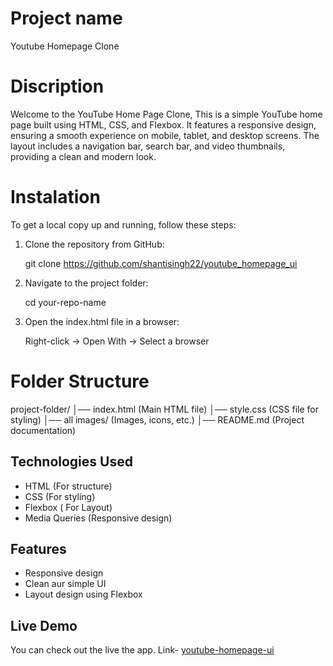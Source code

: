 # Project name

Youtube Homepage Clone

# Discription

Welcome to the YouTube Home Page Clone, This is a simple YouTube home page built using HTML, CSS, and Flexbox. It features a responsive design, ensuring a smooth experience on mobile, tablet, and desktop screens. The layout includes a navigation bar, search bar, and video thumbnails, providing a clean and modern look. 

# Instalation

To get a local copy up and running, follow these steps:

1. Clone the repository from GitHub:

    git clone https://github.com/shantisingh22/youtube_homepage_ui
    
2. Navigate to the project folder:

    cd your-repo-name
    
3. Open the index.html file in a browser:

   Right-click → Open With → Select a browser
   
# Folder Structure
  
  project-folder/
│── index.html  (Main HTML file)
│── style.css   (CSS file for styling)
│── all images/     (Images, icons, etc.)
│── README.md (Project documentation)


## Technologies Used

- HTML (For structure)
- CSS (For styling)
- Flexbox ( For Layout)
- Media Queries (Responsive design)


## Features

- Responsive design
- Clean aur simple UI
- Layout design using Flexbox


## Live Demo  
You can check out the live the app. Link- [youtube-homepage-ui](https://youtube-homepage-ui.vercel.app)




